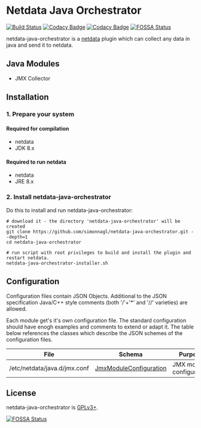 # Netdata Java Orchestrator

[![Build Status](https://travis-ci.org/simonnagl/netdata-plugin-java-daemon.svg?branch=master)](https://travis-ci.org/simonnagl/netdata-plugin-java-daemon)
[![Codacy Badge](https://api.codacy.com/project/badge/Coverage/c5196ea860ba4cb8a47f40c5264cc17f)](https://www.codacy.com/app/simonnagl/netdata-plugin-java-daemon?utm_source=github.com&utm_medium=referral&utm_content=simonnagl/netdata-plugin-java-daemon&utm_campaign=Badge_Coverage)
[![Codacy Badge](https://api.codacy.com/project/badge/Grade/c5196ea860ba4cb8a47f40c5264cc17f)](https://www.codacy.com/app/simonnagl/netdata-plugin-java-daemon?utm_source=github.com&utm_medium=referral&utm_content=simonnagl/netdata-plugin-java-daemon&utm_campaign=badger)
[![FOSSA Status](https://app.fossa.io/api/projects/git%2Bgithub.com%2Fsimonnagl%2Fnetdata-java-orchestrator.svg?type=shield)](https://app.fossa.io/projects/git%2Bgithub.com%2Fsimonnagl%2Fnetdata-java-orchestrator?ref=badge_shield)

netdata-java-orchestrator is a [netdata](https://github.com/firehol/netdata) plugin which can collect any data in java and send it to netdata.

## Java Modules

- JMX Collector

## Installation

### 1. Prepare your system

#### Required for compilation

- netdata
- JDK 8.x

#### Required to run netdata

- netdata
- JRE 8.x

### 2. Install netdata-java-orchestrator

Do this to install and run netdata-java-orchestrator:

```(sh)
# download it - the directory 'netdata-java-orchestrator' will be created
git clone https://github.com/simonnagl/netdata-java-orchestrator.git --depth=1
cd netdata-java-orchestrator

# run script with root privileges to build and install the plugin and restart netdata.
netdata-java-orchestrator-installer.sh
````

## Configuration

Configuration files contain JSON Objects.
Additional to the JSON specification Java/C++ style comments (both '/'+'*' and '//' varieties) are allowed.

Each module get's it's own configuration file. The standard configuration should have enogh examples and comments to extend or adapt it. The table below references the classes which describe the JSON schemes of the configuration files.

File                         | Schema | Purpose
---------------------------- | ------ | -------
/etc/netdata/java.d/jmx.conf | [JmxModuleConfiguration](https://github.com/simonnagl/netdata-java-orchestrator/blob/master/src/main/java/org/firehol/netdata/module/jmx/configuration/JmxModuleConfiguration.java)| JMX module configuration


## License

netdata-java-orchestrator is [GPLv3+](LICENSE).


[![FOSSA Status](https://app.fossa.io/api/projects/git%2Bgithub.com%2Fsimonnagl%2Fnetdata-java-orchestrator.svg?type=large)](https://app.fossa.io/projects/git%2Bgithub.com%2Fsimonnagl%2Fnetdata-java-orchestrator?ref=badge_large)